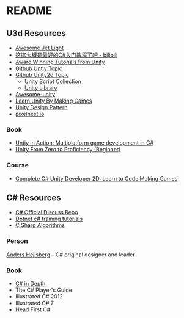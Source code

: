 # README

## U3d Resources

* [Awesome Jet Light](https://amine-smahi.github.io/AwesomeJetLight/)
* [这这大概是最好的C#入门教程了吧 - bilibili](https://www.bilibili.com/video/av2357992?share_medium=android&share_source=copy_link&bbid=5E6F372C-E061-43BD-AEC6-A74AD7097F0B18486infoc&ts=1542864798956)
* [Award Winning Tutorials from Unity](https://unity3d.com/cn/learn/tutorials)
* [Github Untiy Topic](https://github.com/topics/unity)
* [Github Unity2d Topic](https://github.com/topics/unity2d)
  * [Unity Script Collection](https://github.com/michidk/Unity-Script-Collection)
  * [Unity Library](https://github.com/UnityCommunity/UnityLibrary)
* [Awesome-unity](https://github.com/RyanNielson/awesome-unity)
* [Learn Unity By Making Games](https://github.com/shohan4556/learn-unity-by-making-games)
* [Unity Design Pattern](https://github.com/QianMo/Unity-Design-Pattern)
* [pixelnest.io](https://pixelnest.io/tutorials/)

### Book

* [Untiy in Action: Multiplatform game development in C#](https://www.amazon.com/Unity-Action-Multiplatform-game-development/dp/1617294969/ref=sr_1_1?ie=UTF8&qid=1543045157&sr=8-1&keywords=unity3d)
* [Unity From Zero to Proficiency (Beginner)](https://www.amazon.com/Unity-Proficiency-Beginner-step-step/dp/1980277478/ref=sr_1_8?ie=UTF8&qid=1543045157&sr=8-8&keywords=unity3d)

### Course

* [Complete C# Unity Developer 2D: Learn to Code Making Games](https://www.udemy.com/unitycourse/)

## C# Resources

* [C# Official Discuss Repo](https://github.com/dotnet/csharplang)
* [Dotnet c# training tutorials](https://github.com/dotnet/training-tutorials/blob/master/content/csharp/getting-started/README.md)
* [C Sharp Algorithms](https://github.com/aalhour/C-Sharp-Algorithms)

### Person

[Anders Hejlsberg](https://github.com/ahejlsberg) - C# original designer and leader

### Book

* [C# in Depth](https://www.manning.com/books/c-sharp-in-depth-third-edition)
* The C# Player's Guide
* Illustrated C# 2012
* Illustrated C# 7
* Head First C#
